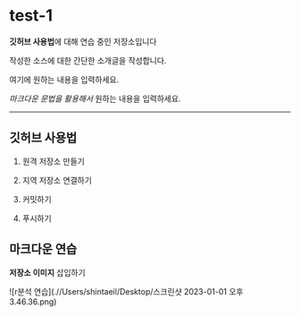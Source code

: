 # test-1

**깃허브 사용법**에 대해 연습 중인 저장소입니다


작성한 소스에 대한 간단한 소개글을 작성합니다.

여기에 원하는 내용을 입력하세요.

*마크다운 문법을 활용해서* 원하는 내용을 입력하세요.

- - -

## 깃허브 사용법

1. 원격 저장소 만들기

2. 지역 저장소 연결하기

3. 커밋하기

4. 푸시하기


## 마크다운 연습

**저장소 이미지** 삽입하기

![r분석 연습](.//Users/shintaeil/Desktop/스크린샷 2023-01-01 오후 3.46.36.png)
